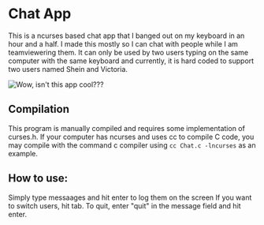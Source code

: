 # Chat App

This is a ncurses based chat app that I banged out on my keyboard in an hour and a half. I made this mostly so I can chat with people while I am teamviewering them. It can only be used by two users typing on the same computer with the same keyboard and currently, it is hard coded to support two users named Shein and Victoria.

![Wow, isn't this app cool???](https://i.imgur.com/20miiKJ.png)

## Compilation

This program is manually compiled and requires some implementation of curses.h. If your computer has ncurses and uses cc to compile C code, you may compile with the command c compiler using `cc Chat.c -lncurses` as an example.

## How to use:

Simply type messaages and hit enter to log them on the screen
If you want to switch users, hit tab.
To quit, enter "quit" in the message field and hit enter.
